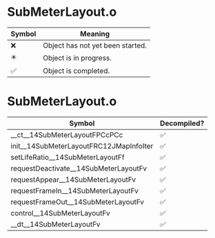 # SubMeterLayout.o
| Symbol | Meaning 
| ------------- | ------------- 
| :x: | Object has not yet been started. 
| :eight_pointed_black_star: | Object is in progress. 
| :white_check_mark: | Object is completed. 


# SubMeterLayout.o
| Symbol | Decompiled? |
| ------------- | ------------- |
| __ct__14SubMeterLayoutFPCcPCc | :white_check_mark: |
| init__14SubMeterLayoutFRC12JMapInfoIter | :white_check_mark: |
| setLifeRatio__14SubMeterLayoutFf | :white_check_mark: |
| requestDeactivate__14SubMeterLayoutFv | :white_check_mark: |
| requestAppear__14SubMeterLayoutFv | :white_check_mark: |
| requestFrameIn__14SubMeterLayoutFv | :white_check_mark: |
| requestFrameOut__14SubMeterLayoutFv | :white_check_mark: |
| control__14SubMeterLayoutFv | :white_check_mark: |
| __dt__14SubMeterLayoutFv | :white_check_mark: |
